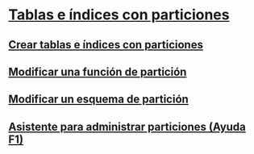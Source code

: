 # [Tablas e índices con particiones](partitioned-tables-and-indexes.md)
## [Crear tablas e índices con particiones](create-partitioned-tables-and-indexes.md)
## [Modificar una función de partición](modify-a-partition-function.md)
## [Modificar un esquema de partición](modify-a-partition-scheme.md)
## [Asistente para administrar particiones (Ayuda F1)](manage-partition-wizard-f1-help.md)
